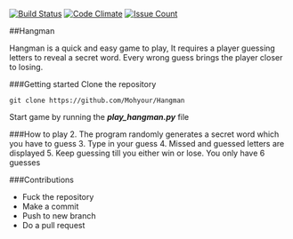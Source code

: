 [![Build Status](https://travis-ci.org/Mohyour/Hangman.svg?branch=master)](https://travis-ci.org/Mohyour/Hangman)   [![Code Climate](https://codeclimate.com/github/Mohyour/Hangman/badges/gpa.svg)](https://codeclimate.com/github/Mohyour/Hangman)    [![Issue Count](https://codeclimate.com/github/Mohyour/Hangman/badges/issue_count.svg)](https://codeclimate.com/github/Mohyour/Hangman)

##Hangman

Hangman is a quick and easy game to play, It requires a player guessing letters to reveal a secret word. Every wrong guess brings the player closer to losing. 

###Getting started
Clone the repository

`git clone https://github.com/Mohyour/Hangman`

Start game by running the ***play_hangman.py*** file

###How to play
2. The program randomly generates a secret word which you have to guess
3. Type in your guess
4. Missed and guessed letters are displayed
5. Keep guessing till you either win or lose. You only have 6 guesses

###Contributions

- Fuck the repository
- Make a commit
- Push to new branch
- Do a pull request
